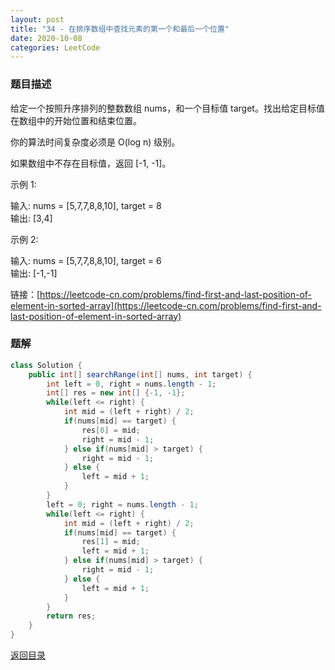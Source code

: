 ```yaml
---
layout: post
title: "34 - 在排序数组中查找元素的第一个和最后一个位置"
date: 2020-10-08
categories: LeetCode
---
```


### **题目描述**
给定一个按照升序排列的整数数组 nums，和一个目标值 target。找出给定目标值在数组中的开始位置和结束位置。

你的算法时间复杂度必须是 O(log n) 级别。

如果数组中不存在目标值，返回 [-1, -1]。

示例 1:

输入: nums = [5,7,7,8,8,10], target = 8  
输出: [3,4]  

示例 2:

输入: nums = [5,7,7,8,8,10], target = 6  
输出: [-1,-1]


链接：[https://leetcode-cn.com/problems/find-first-and-last-position-of-element-in-sorted-array](https://leetcode-cn.com/problems/find-first-and-last-position-of-element-in-sorted-array)



### **题解**
``` java
class Solution {
    public int[] searchRange(int[] nums, int target) {
        int left = 0, right = nums.length - 1;
        int[] res = new int[] {-1, -1};
        while(left <= right) {
            int mid = (left + right) / 2;
            if(nums[mid] == target) {
                res[0] = mid;
                right = mid - 1;
            } else if(nums[mid] > target) {
                right = mid - 1;
            } else {
                left = mid + 1;
            }
        }
        left = 0; right = nums.length - 1;
        while(left <= right) {
            int mid = (left + right) / 2;
            if(nums[mid] == target) {
                res[1] = mid;
                left = mid + 1;
            } else if(nums[mid] > target) {
                right = mid - 1;
            } else {
                left = mid + 1;
            }
        }
        return res;
    }
}
```




[返回目录](https://maxwell-blog.cn/leetcode/2020/10/08/leetcode.html)